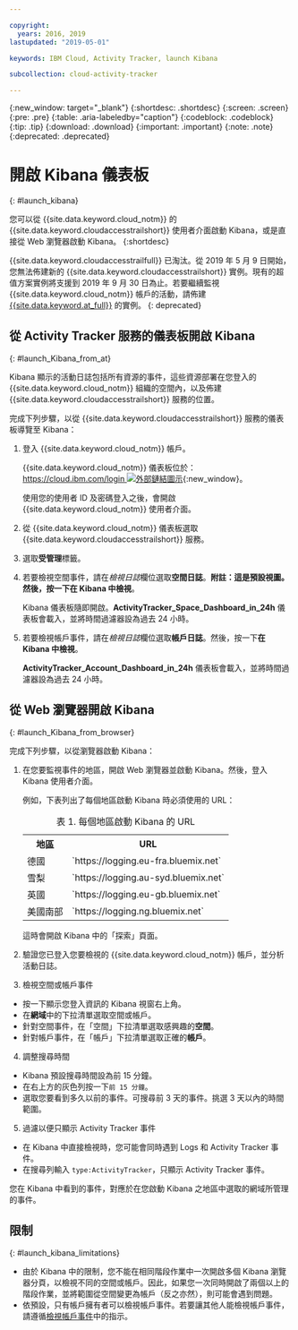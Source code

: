 ```yaml
---

copyright:
  years: 2016, 2019
lastupdated: "2019-05-01"

keywords: IBM Cloud, Activity Tracker, launch Kibana

subcollection: cloud-activity-tracker

---
```


{:new_window: target="_blank"}
{:shortdesc: .shortdesc}
{:screen: .screen}
{:pre: .pre}
{:table: .aria-labeledby="caption"}
{:codeblock: .codeblock}
{:tip: .tip}
{:download: .download}
{:important: .important}
{:note: .note}
{:deprecated: .deprecated}


# 開啟 Kibana 儀表板
{: #launch_kibana}

您可以從 {{site.data.keyword.cloud_notm}} 的 {{site.data.keyword.cloudaccesstrailshort}} 使用者介面啟動 Kibana，或是直接從 Web 瀏覽器啟動 Kibana。
{:shortdesc}
   
{{site.data.keyword.cloudaccesstrailfull}} 已淘汰。從 2019 年 5 月 9 日開始，您無法佈建新的 {{site.data.keyword.cloudaccesstrailshort}} 實例。現有的超值方案實例將支援到 2019 年 9 月 30 日為止。若要繼續監視 {{site.data.keyword.cloud_notm}} 帳戶的活動，請佈建 [{{site.data.keyword.at_full}}](/docs/services/Activity-Tracker-with-LogDNA?topic=logdnaat-getting-started#getting-started) 的實例。
{: deprecated}


##  從 Activity Tracker 服務的儀表板開啟 Kibana
{: #launch_Kibana_from_at}

Kibana 顯示的活動日誌包括所有資源的事件，這些資源部署在您登入的 {{site.data.keyword.cloud_notm}} 組織的空間內，以及佈建 {{site.data.keyword.cloudaccesstrailshort}} 服務的位置。

完成下列步驟，以從 {{site.data.keyword.cloudaccesstrailshort}} 服務的儀表板導覽至 Kibana：

1. 登入 {{site.data.keyword.cloud_notm}} 帳戶。

    {{site.data.keyword.cloud_notm}} 儀表板位於：[https://cloud.ibm.com/login ![外部鏈結圖示](../../../icons/launch-glyph.svg "外部鏈結圖示")](https://cloud.ibm.com/login){:new_window}。
    
	使用您的使用者 ID 及密碼登入之後，會開啟 {{site.data.keyword.cloud_notm}} 使用者介面。

2. 從 {{site.data.keyword.cloud_notm}} 儀表板選取 {{site.data.keyword.cloudaccesstrailshort}} 服務。 
    
3. 選取**受管理**標籤。

4. 若要檢視空間事件，請在*檢視日誌*欄位選取**空間日誌**。**附註：**這是預設視圖。然後，按一下**在 Kibana 中檢視**。 

    Kibana 儀表板隨即開啟。**ActivityTracker_Space_Dashboard_in_24h** 儀表板會載入，並將時間過濾器設為過去 24 小時。

5. 若要檢視帳戶事件，請在*檢視日誌*欄位選取**帳戶日誌**。然後，按一下**在 Kibana 中檢視**。 

    **ActivityTracker_Account_Dashboard_in_24h** 儀表板會載入，並將時間過濾器設為過去 24 小時。
	
	
##  從 Web 瀏覽器開啟 Kibana
{: #launch_Kibana_from_browser}

完成下列步驟，以從瀏覽器啟動 Kibana：

1. 在您要監視事件的地區，開啟 Web 瀏覽器並啟動 Kibana。然後，登入 Kibana 使用者介面。
    
    例如，下表列出了每個地區啟動 Kibana 時必須使用的 URL：
      
    <table>
          <caption>表 1. 每個地區啟動 Kibana 的 URL</caption>
           <tr>
            <th>地區</th>
            <th>URL</th>
          </tr>
          <tr>
            <td>德國</td>
            <td>`https://logging.eu-fra.bluemix.net`</td> </tr>
          <tr>
            <td>雪梨</td>
            <td>`https://logging.au-syd.bluemix.net` </td>
          </tr>
		  <tr>
            <td>英國</td>
            <td>`https://logging.eu-gb.bluemix.net`</td>
          </tr>
		  <tr>
            <td>美國南部</td>
            <td>`https://logging.ng.bluemix.net`</td> </tr>
    </table>
	
	這時會開啟 Kibana 中的「探索」頁面。
	
2. 驗證您已登入您要檢視的 {{site.data.keyword.cloud_notm}} 帳戶，並分析活動日誌。

3. 檢視空間或帳戶事件

* 按一下顯示您登入資訊的 Kibana 視窗右上角。
* 在**網域**中的下拉清單選取空間或帳戶。
* 針對空間事件，在「空間」下拉清單選取感興趣的**空間**。
* 針對帳戶事件，在「帳戶」下拉清單選取正確的**帳戶**。

4. 調整搜尋時間

* Kibana 預設搜尋時間設為前 15 分鐘。
* 在右上方的灰色列按一下`前 15 分鐘`。
* 選取您要看到多久以前的事件。可搜尋前 3 天的事件。挑選 3 天以內的時間範圍。

5. 過濾以便只顯示 Activity Tracker 事件
* 在 Kibana 中直接檢視時，您可能會同時遇到 Logs 和 Activity Tracker 事件。
* 在搜尋列輸入 `type:ActivityTracker`，只顯示 Activity Tracker 事件。

您在 Kibana 中看到的事件，對應於在您啟動 Kibana 之地區中選取的網域所管理的事件。

## 限制
{: #launch_kibana_limitations}

* 由於 Kibana 中的限制，您不能在相同階段作業中一次開啟多個 Kibana 瀏覽器分頁，以檢視不同的空間或帳戶。因此，如果您一次同時開啟了兩個以上的階段作業，並將範圍從空間變更為帳戶（反之亦然），則可能會遇到問題。
* 依預設，只有帳戶擁有者可以檢視帳戶事件。若要讓其他人能檢視帳戶事件，請遵循[檢視帳戶事件](/docs/services/cloud-activity-tracker?topic=cloud-activity-tracker-view_acc_events#view_acc_events)中的指示。



